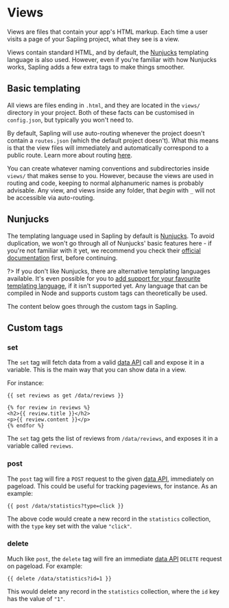 # Views

Views are files that contain your app's HTML markup.  Each time a user visits a page of your Sapling project, what they see is a view.

Views contain standard HTML, and by default, the [Nunjucks](https://mozilla.github.io/nunjucks/) templating language is also used.  However, even if you're familiar with how Nunjucks works, Sapling adds a few extra tags to make things smoother.


## Basic templating

All views are files ending in `.html`, and they are located in the `views/` directory in your project.  Both of these facts can be customised in `config.json`, but typically you won't need to.

By default, Sapling will use auto-routing whenever the project doesn't contain a `routes.json` (which the default project doesn't).  What this means is that the view files will immediately and automatically correspond to a public route. Learn more about routing [here](/routes).

You can create whatever naming conventions and subdirectories inside `views/` that makes sense to you.  However, because the views are used in routing and code, keeping to normal alphanumeric names is probably advisable.  Any view, and views inside any folder, that *begin* with `_` will not be accessible via auto-routing.


## Nunjucks

The templating language used in Sapling by default is [Nunjucks](https://mozilla.github.io/nunjucks/).  To avoid duplication, we won't go through all of Nunjucks' basic features here - if you're not familiar with it yet, we recommend you check their [official documentation](https://mozilla.github.io/nunjucks/templating.html) first, before continuing.

?> If you don't like Nunjucks, there are alternative templating languages available.  It's even possible for you to [add support for your favourite templating language](/drivers), if it isn't supported yet.  Any language that can be compiled in Node and supports custom tags can theoretically be used.

The content below goes through the custom tags in Sapling.


## Custom tags

### set

The `set` tag will fetch data from a valid [data API](/data) call and expose it in a variable.  This is the main way that you can show data in a view.

For instance:

    {{ set reviews as get /data/reviews }}
     
    {% for review in reviews %}
    <h2>{{ review.title }}</h2>
    <p>{{ review.content }}</p>
    {% endfor %}

The `set` tag gets the list of reviews from `/data/reviews`, and exposes it in a variable called `reviews`.


### post

The `post` tag will fire a `POST` request to the given [data API](/data), immediately on pageload.  This could be useful for tracking pageviews, for instance.  As an example:

    {{ post /data/statistics?type=click }}

The above code would create a new record in the `statistics` collection, with the `type` key set with the value `"click"`.


### delete

Much like `post`, the `delete` tag will fire an immediate [data API](/data) `DELETE` request on pageload.  For example:

    {{ delete /data/statistics?id=1 }}

This would delete any record in the `statistics` collection, where the `id` key has the value of `"1"`.
